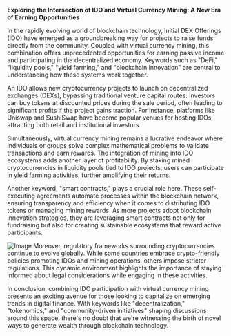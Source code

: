 **Exploring the Intersection of IDO and Virtual Currency Mining: A New Era of Earning Opportunities**

In the rapidly evolving world of blockchain technology, Initial DEX Offerings (IDO) have emerged as a groundbreaking way for projects to raise funds directly from the community. Coupled with virtual currency mining, this combination offers unprecedented opportunities for earning passive income and participating in the decentralized economy. Keywords such as "DeFi," "liquidity pools," "yield farming," and "blockchain innovation" are central to understanding how these systems work together.

An IDO allows new cryptocurrency projects to launch on decentralized exchanges (DEXs), bypassing traditional venture capital routes. Investors can buy tokens at discounted prices during the sale period, often leading to significant profits if the project gains traction. For instance, platforms like Uniswap and SushiSwap have become popular venues for hosting IDOs, attracting both retail and institutional investors.

Simultaneously, virtual currency mining remains a lucrative endeavor where individuals or groups solve complex mathematical problems to validate transactions and earn rewards. The integration of mining into IDO ecosystems adds another layer of profitability. By staking mined cryptocurrencies in liquidity pools tied to IDO projects, users can participate in yield farming activities, further amplifying their returns.

Another keyword, "smart contracts," plays a crucial role here. These self-executing agreements automate processes within the blockchain network, ensuring transparency and efficiency when it comes to distributing IDO tokens or managing mining rewards. As more projects adopt blockchain innovation strategies, they are leveraging smart contracts not only for fundraising but also for creating sustainable ecosystems that reward active participants.


![Image](https://github.com/user-attachments/assets/31692037-0104-4703-abd1-696b6a7dd41b)
Moreover, regulatory frameworks surrounding cryptocurrencies continue to evolve globally. While some countries embrace crypto-friendly policies promoting IDOs and mining operations, others impose stricter regulations. This dynamic environment highlights the importance of staying informed about legal considerations while engaging in these activities.

In conclusion, combining IDO participation with virtual currency mining presents an exciting avenue for those looking to capitalize on emerging trends in digital finance. With keywords like "decentralization," "tokenomics," and "community-driven initiatives" shaping discussions around this space, there's no doubt that we're witnessing the birth of novel ways to generate wealth through blockchain technology.